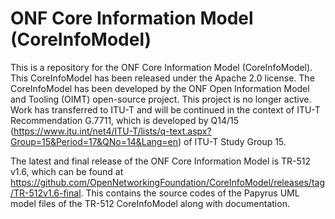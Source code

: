 # ONF Core Information Model (CoreInfoModel)

This is a repository for the ONF Core Information Model (CoreInfoModel). This CoreInfoModel has been released under the Apache 2.0 license. The CoreInfoModel has been developed by the ONF Open Information Model and Tooling (OIMT) open-source project. This project is no longer active. Work has transferred to ITU-T and will be continued in the context of ITU-T Recommendation G.7711, which is developed by Q14/15 (https://www.itu.int/net4/ITU-T/lists/q-text.aspx?Group=15&Period=17&QNo=14&Lang=en) of ITU-T Study Group 15. 

The latest and final release of the ONF Core Information Model is TR-512 v1.6, which can be found at https://github.com/OpenNetworkingFoundation/CoreInfoModel/releases/tag/TR-512v1.6-final. This contains the source codes of the Papyrus UML model files of the TR-512 CoreInfoModel along with documentation.
